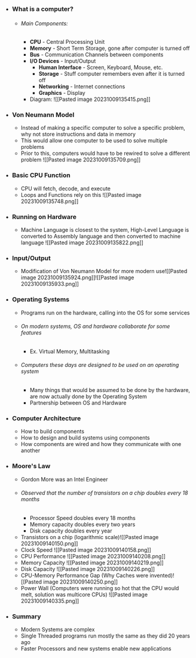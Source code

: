 - ### What is a computer?
	- ###### Main Components:
		- **CPU** - Central Processing Unit
		- **Memory** - Short Term Storage, gone after computer is turned off
		- **Bus** - Communication Channels between components
		- **I/O Devices** - Input/Output
			- **Human Interface** - Screen, Keyboard, Mouse, etc.
			- **Storage** - Stuff computer remembers even after it is turned off
			- **Networking** - Internet connections
			- **Graphics** - Display
		- Diagram: ![[Pasted image 20231009135415.png]]

- ### Von Neumann Model
	- Instead of making a specific computer to solve a specific problem, why not store instructions and data in memory
	- This would allow one computer to be used to solve multiple problems
	- Prior to this, computers would have to be rewired to solve a different problem ![[Pasted image 20231009135709.png]]

- ### Basic CPU Function
	- CPU will fetch, decode, and execute
	- Loops and Functions rely on this ![[Pasted image 20231009135748.png]]

- ### Running on Hardware
	- Machine Language is closest to the system, High-Level Language is converted to Assembly language and then converted to machine language ![[Pasted image 20231009135822.png]]

- ### Input/Output
	- Modification of Von Neumann Model for more modern use![[Pasted image 20231009135924.png]]![[Pasted image 20231009135933.png]]

- ### Operating Systems
	- Programs run on the hardware, calling into the OS for some services
	- ###### On modern systems, OS and hardware collaborate for some features
		- Ex. Virtual Memory, Multitasking
	- ###### Computers these days are designed to be used on an operating system
		- Many things that would be assumed to be done by the hardware, are now actually done by the Operating System
		- Partnership between OS and Hardware

- ### Computer Architecture
	- How to build components
	- How to design and build systems using components
	- How components are wired and how they communicate with one another

- ### Moore's Law
	- Gordon More was an Intel Engineer
	- ###### Observed that the number of transistors on a chip doubles every 18 months
		- Processor Speed doubles every 18 months
		- Memory capacity doubles every two years
		- Disk capacity doubles every year
	- Transistors on a chip (logarithmic scale)![[Pasted image 20231009140150.png]]
	- Clock Speed ![[Pasted image 20231009140158.png]]
	- CPU Performance ![[Pasted image 20231009140208.png]]
	- Memory Capacity ![[Pasted image 20231009140219.png]]
	- Disk Capacity ![[Pasted image 20231009140226.png]]
	- CPU-Memory Performance Gap (Why Caches were invented)![[Pasted image 20231009140250.png]]
	- Power Wall (Computers were running so hot that the CPU would melt, solution was multicore CPUs) ![[Pasted image 20231009140335.png]]

- ### Summary
	- Modern Systems are complex
	- Single Threaded programs run mostly the same as they did 20 years ago
	- Faster Processors and new systems enable new applications